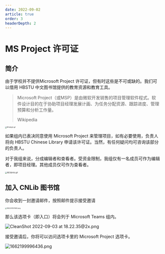 ```yaml
---
date: 2022-09-02
article: true
order: 3
headerDepth: 2
---
```


# MS Project 许可证

## 简介

由于学校并不提供Microsoft Project 许可证，但有时这些是不可或缺的。我们可以借用 HBSTU 中文图书馆提供的教育资源和教育工具。

> Microsoft Project（或MSP）是由微软开发销售的项目管理软件程式。软件设计目的在于协助项目经理发展计画、为任务分配资源、跟踪进度、管理预算和分析工作量。
>
> Wikipedia

<img src="https://static-file.hjm.red/2022/09/03/10f66b36d16bf.gif" alt="RE4qOgG.gif" style="zoom: 33%;" />

如果组内已表决同意使用 Microsoft Project 来管理项目，如有必要使用，负责人将向 HBSTU Chinese Library 申请该许可证。当然，有任何疑问均可咨询该部分的负责人。

对于我组来说，分成编辑者和查看者。受资金限制，我组仅有一名成员可作为编辑者，即项目经理。其他成员仅可作为查看者。

<img src="https://static-file.hjm.red/2022/09/03/e6b4a0a39d298.gif" alt="RE3QmXs.gif" style="zoom: 40%;" />

## 加入 CNLib 图书馆

你会收到一封邀请邮件，按照邮件提示接受邀请

<img src="https://static-file.hjm.red/2022/09/03/0513d1cd93df8.png" alt="1662200501665.png" style="zoom:33%;" />

那么该选项卡（即入口）将会列于 Microsoft Teams 组内。

![CleanShot 2022-09-03 at 18.22.35@2x.png](https://static-file.hjm.red/2022/09/03/f0a92369e3a60.png)

接受邀请后，你将可以访问选项卡里的 Microsoft Project 选项卡。

![1662199996436.png](https://static-file.hjm.red/2022/09/03/01d1d89f34eca.png)



